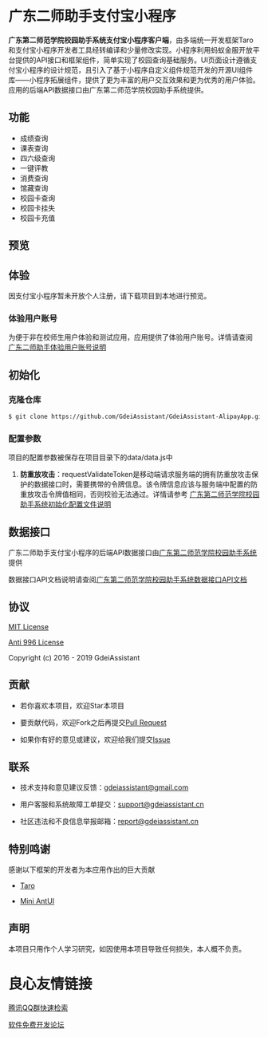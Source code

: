  
   
 

# 广东二师助手支付宝小程序

**广东第二师范学院校园助手系统支付宝小程序客户端**，由多端统一开发框架Taro和支付宝小程序开发者工具经转编译和少量修改实现。小程序利用蚂蚁金服开放平台提供的API接口和框架组件，简单实现了校园查询基础服务。UI页面设计遵循支付宝小程序的设计规范，且引入了基于小程序自定义组件规范开发的开源UI组件库——小程序拓展组件，提供了更为丰富的用户交互效果和更为优秀的用户体验。应用的后端API数据接口由广东第二师范学院校园助手系统提供。

## 功能

- 成绩查询
- 课表查询
- 四六级查询
- 一键评教
- 消费查询
- 馆藏查询
- 校园卡查询
- 校园卡挂失
- 校园卡充值

## 预览

 
   
   
   
 

## 体验

因支付宝小程序暂未开放个人注册，请下载项目到本地进行预览。

### 体验用户账号

为便于非在校师生用户体验和测试应用，应用提供了体验用户账号。详情请查阅 [广东二师助手体验用户账号说明](https://github.com/GdeiAssistant/GdeiAssistant#%E4%BD%93%E9%AA%8C)

## 初始化

### 克隆仓库

```bash
$ git clone https://github.com/GdeiAssistant/GdeiAssistant-AlipayApp.git
```

### 配置参数

项目的配置参数被保存在项目目录下的data/data.js中

1. **防重放攻击**：requestValidateToken是移动端请求服务端的拥有防重放攻击保护的数据接口时，需要携带的令牌信息。该令牌信息应该与服务端中配置的防重放攻击令牌值相同，否则校验无法通过。详情请参考 [广东第二师范学院校园助手系统初始化配置文件说明](https://github.com/GdeiAssistant/GdeiAssistant/blob/master/README.md#%E9%85%8D%E7%BD%AE%E6%96%87%E4%BB%B6)

## 数据接口

广东二师助手支付宝小程序的后端API数据接口由[广东第二师范学院校园助手系统](https://github.com/GdeiAssistant/GdeiAssistant)提供

数据接口API文档说明请查阅[广东第二师范学院校园助手系统数据接口API文档](https://github.com/GdeiAssistant/GdeiAssistant/wiki)

## 协议

[MIT License](http://opensource.org/licenses/MIT)

[Anti 996 License](https://github.com/996icu/996.ICU/blob/master/LICENSE)

Copyright (c) 2016 - 2019 GdeiAssistant

## 贡献

- 若你喜欢本项目，欢迎Star本项目

- 要贡献代码，欢迎Fork之后再提交[Pull Request](https://github.com/GdeiAssistant/GdeiAssistant-AlipayApp/pulls)

- 如果你有好的意见或建议，欢迎给我们提交[Issue](https://github.com/GdeiAssistant/GdeiAssistant-AlipayApp/issues)

## 联系

- 技术支持和意见建议反馈：[gdeiassistant@gmail.com](mailto:gdeiassistant@gmail.com)

- 用户客服和系统故障工单提交：[support@gdeiassistant.cn](mailto:support@gdeiassistant.cn)

- 社区违法和不良信息举报邮箱：[report@gdeiassistant.cn](mailto:report@gdeiassistant.cn)

## 特别鸣谢

感谢以下框架的开发者为本应用作出的巨大贡献

- [Taro](https://github.com/NervJS/taro)

- [Mini AntUI](https://github.com/ant-mini-program/mini-antui)

## 声明

本项目只用作个人学习研究，如因使用本项目导致任何损失，本人概不负责。


 # 良心友情链接

[腾讯QQ群快速检索](http://u.720life.cn/s/8cf73f7c)

[软件免费开发论坛](http://u.720life.cn/s/bbb01dc0)